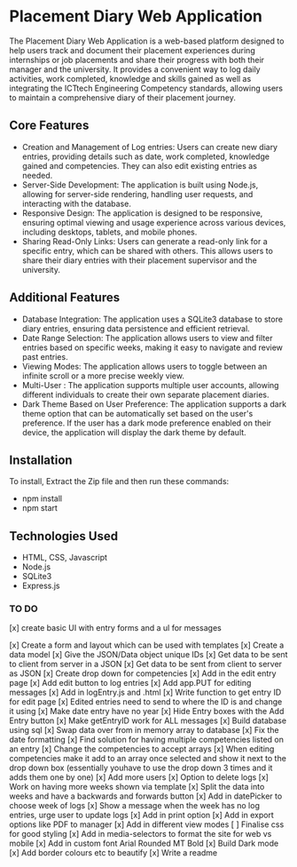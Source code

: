 # Placement Diary Web Application

The Placement Diary Web Application is a web-based platform designed to help users track and document their placement experiences during internships or job placements and share their progress with both their manager and the university. It provides a convenient way to log daily activities, work completed, knowledge and skills gained as well as integrating the ICTtech Engineering Competency standards, allowing users to maintain a comprehensive diary of their placement journey.

## Core Features
- Creation and Management of Log entries: Users can create new diary entries, providing details such as date, work completed, knowledge gained and competencies. They can also edit existing entries as needed. 
- Server-Side Development: The application is built using Node.js, allowing for server-side rendering, handling user requests, and interacting with the database.
- Responsive Design: The application is designed to be responsive, ensuring optimal viewing and usage experience across various devices, including desktops, tablets, and mobile phones.
- Sharing Read-Only Links: Users can generate a read-only link for a specific entry, which can be shared with others. This allows users to share their diary entries with their placement supervisor and the university.


## Additional Features
- Database Integration: The application uses a SQLite3 database to store diary entries, ensuring data persistence and efficient retrieval.
- Date Range Selection: The application allows users to view and filter entries based on specific weeks, making it easy to navigate and review past entries.
- Viewing Modes: The application allows users to toggle between an infinite scroll or a more precise weekly view.
- Multi-User : The application supports multiple user accounts, allowing different individuals to create their own separate placement diaries.
- Dark Theme Based on User Preference: The application supports a dark theme option that can be automatically set based on the user's preference. If the user has a dark mode preference enabled on their device, the application will display the dark theme by default.

## Installation
To install, Extract the Zip file and then run these commands: 
 - npm install
 - npm start

## Technologies Used
- HTML, CSS, Javascript
- Node.js
- SQLite3
- Express.js


### TO DO
[x] create basic UI with entry forms and a ul for messages

[x] Create a form and layout which can be used with templates
[x] Create a data model 
[x] Give the JSON/Data object unique IDs
[x] Get data to be sent to client from server in a JSON
[x] Get data to be sent from client to server as JSON
[x] Create drop down for competencies
[x] Add in the edit entry page 
[x] Add edit button to log entries
[x] Add app.PUT for editing messages
[x] Add in logEntry.js and .html
[x] Write function to get entry ID for edit page
[x] Edited entries need to send to where the ID is and change it using
[x] Make date entry have no year
[x] Hide Entry boxes with the Add Entry button
[x] Make getEntryID work for ALL messages
[x] Build database using sql
[x] Swap data over from in memory array to database 
[x] Fix the date formatting
[x] Find solution for having multiple competencies listed on an entry 
[x] Change the competencies to accept arrays
[x] When editing competencies make it add to an array once selected and show it next to the drop down box (essentially youhave to use the drop down 3 times and it adds them one by one)
[x] Add more users
[x] Option to delete logs
[x] Work on having more weeks shown via template
[x] Split the data into weeks and have a backwards and forwards button 
    [x] Add in datePicker to choose week of logs
[x] Show a message when the week has no log entries, urge user to update logs
[x] Add in print option
[x] Add in export options like PDF to manager
[x] Add in different view modes
[ ] Finalise css for good styling
    [x] Add in media-selectors to format the site for web vs mobile
    [x] Add in custom font Arial Rounded MT Bold
    [x] Build Dark mode
    [x] Add border colours etc to beautify
[x] Write a readme
